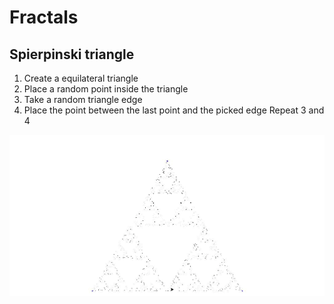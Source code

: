 # Fractals

## Spierpinski triangle

1. Create a equilateral triangle
2. Place a random point inside the triangle
3. Take a random triangle edge
4. Place the point between the last point and the picked edge
Repeat 3 and 4 

<img src="./fractals/spierpinski_triangle/rendu.gif">
